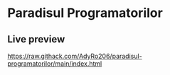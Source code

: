 # Paradisul Programatorilor

## Live preview

https://raw.githack.com/AdyRo206/paradisul-programatorilor/main/index.html